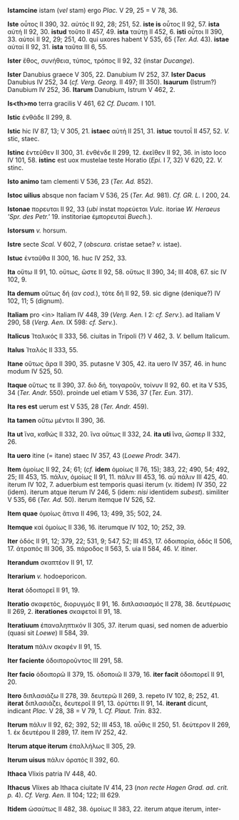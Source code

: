 **Istamcine** istam (*vel* stam) ergo *Plac.* V 29, 25 = V 78, 36.

**Iste** οὗτος II 390, 32. αὐτός II 92, 28; 251, 52. **iste is** οὗτος
II 92, 57. **ista** αὐτή II 92, 30. **istud** τοῦτο II 457, 49. **ista**
ταύτῃ II 452, 6. **isti** οὗτοι II 390, 33. αὐτοί II 92, 29; 251, 40.
qui uxores habent V 535, 65 (*Ter. Ad.* 43). **istae** αὐταί II 92,
31. **ista** ταῦτα III 6, 55.

**Ister** ἔθος, συνήθεια, τύπος, τρόπος II 92, 32 (instar *Ducange*).

**Ister** Danubius graece V 305, 22. Danubium IV 252, 37. **Ister
Dacus** Danubius IV 252, 34 (*cf. Verg. Georg.* II 497; III 350).
**Isaurum** (Istrum?) Danubium IV 252, 36. **Itarum** Danubium, Istrum V
462, 2.

**Is\<th\>mo** terra gracilis V 461, 62 *Cf. Ducam.* I 101.

**Istic** ἐνθάδε II 299, 8.

**Istic** hic IV 87, 13; V 305, 21. **istaec** αὐτή II 251, 31.
**istuc** τουτοΐ II 457, 52. *V.* stic, staec.

**Istinc** ἐντεῦθεν II 300, 31. ἐνθένδε II 299, 12. ἐκεῖθεν II 92, 36.
in isto loco IV 101, 58. **istinc** est uox mustelae teste Horatio
(*Epi.* I 7, 32) V 620, 22. *V.* stinc.

**Isto animo** tam clementi V 536, 23 (*Ter. Ad.* 852).

**Istoc uilius** absque non faciam V 536, 25 (*Ter. Ad.* 981). *Cf.
GR. L.* I 200, 24.

**Istonae** πορευται II 92, 33 (*ubi* instat πορεύεται *Vulc.* itoriae
*W. Heraeus 'Spr. des Petr.'* 19. institoriae ἐμπορευταί *Buech.*).

**Istorsum** *v.* horsum.

**Istre** secte *Scal.* V 602, 7 (*obscura.* cristae setae? *v.* istae).

**Istuc** ἐνταῦθα II 300, 16. huc IV 252, 33.

**Ita** οὕτω II 91, 10. οὕτως, ὥστε II 92, 58. οὕτως II 390, 34; III
408, 67. sic IV 102, 9.

**Ita demum** οὕτως δή (αν *cod.*), τότε δή II 92, 59. sic digne
(denique?) IV 102, 11; 5 (dignum).

**Italiam** pro \<in\> Italiam IV 448, 39 (*Verg. Aen.* I 2: *cf.
Serv.*). ad Italiam V 290, 58 (*Verg. Aen.* IX 598: *cf. Serv.*).

**Italicus** Ἰταλικός II 333, 56. ciuitas in Tripoli (?) V 462, 3. *V.*
bellum Italicum.

**Italus** Ἰταλός II 333, 55.

**Itane** οὕτως ἄρα II 390, 35. putasne V 305, 42. ita uero IV 357, 46.
in hunc modum IV 525, 50.

**Itaque** οὕτως τε II 390, 37. διὸ δή, τοιγαροῦν, τοίνυν II 92, 60. et
ita V 535, 34 (*Ter. Andr.* 550). proinde uel etiam V 536, 37 (*Ter.*
*Eun.* 317).

**Ita res est** uerum est V 535, 28 (*Ter. Andr.* 459).

**Ita tamen** οὕτω μέντοι II 390, 36.

**Ita ut** ἵνα, καθώς II 332, 20. ἵνα οὕτως II 332, 24. **ita uti** ἵνα,
ὥσπερ II 332, 26.

**Ita uero** itine (= itane) staec IV 357, 43 (*Loewe Prodr.* 347).

**Item** ὁμοίως II 92, 24; 61; (*cf.* **idem** ὁμοίως II 76, 15); 383,
22; 490, 54; 492, 25; III 453, 15. πάλιν, ὁμοίως II 91, 11. πάλιν III
453, 16. αὖ πάλιν III 425, 40. iterum IV 102, 7. aduerbium est temporis
quasi iterum (*v.* itidem) IV 350, 22 (idem). iterum atque iterum IV
246, 5 (idem: *nisi* identidem *subest*). similiter V 535, 66 (*Ter.*
*Ad.* 50). iterum itemque IV 526, 52.

**Item quae** ὁμοίως ἅτινα II 496, 13; 499, 35; 502, 24.

**Itemque** καὶ ὁμοίως II 336, 16. iterumque IV 102, 10; 252, 39.

**Iter** ὁδός II 91, 12; 379, 22; 531, 9; 547, 52; III 453, 17.
ὁδοιπορία, ὁδός II 506, 17. ἀτραπός III 306, 35. πάροδος II 563, 5. uia
II 584, 46. *V.* itiner.

**Iterandum** σκαπτέον II 91, 17.

**Iterarium** *v.* hodoeporicon.

**Iterat** ὁδοιπορεῖ II 91, 19.

**Iteratio** σκαφετός, διορυγμός II 91, 16. διπλασιασμός II 278, 38.
δευτέρωσις II 269, 2. **iterationes** σκαφετοί II 91, 18.

**Iteratiuum** ἐπαναληπτικόν II 305, 37. iterum quasi, sed nomen de
aduerbio (quasi sit *Loewe*) II 584, 39.

**Iteratum** πάλιν σκαφέν II 91, 15.

**Iter faciente** ὁδοιποροῦντος III 291, 58.

**Iter facio** ὁδοιπορῶ II 379, 15. ὁδοποιῶ II 379, 16. **iter facit**
ὁδοιπορεῖ II 91, 20.

**Itero** διπλασιάζω II 278, 39. δευτερῶ II 269, 3. repeto IV 102, 8;
252, 41. **iterat** διπλασιάζει, δευτεροῖ II 91, 13. ὀρύττει II 91, 14.
**iterant** dicunt, indicant *Plac.* V 28, 38 = V 79, 1. *Cf. Plaut.
Trin.* 832.

**Iterum** πάλιν II 92, 62; 392, 52; III 453, 18. αὖθις II 250, 51.
δεύτερον II 269, 1. ἐκ δευτέρου II 289, 17. item IV 252, 42.

**Iterum atque iterum** ἐπαλλήλως II 305, 29.

**Iterum uisus** πάλιν ὁρατός II 392, 60.

**Ithaca** Vlixis patria IV 448, 40.

**Ithacus** Vlixes ab Ithaca ciuitate IV 414, 23 (*non recte Hagen
Grad. ad. crit. p.* 4). *Cf. Verg. Aen.* II 104; 122; III 629.

**Itidem** ὡσαύτως II 482, 38. ὁμοίως II 383, 22. iterum atque iterum,
inter­-
